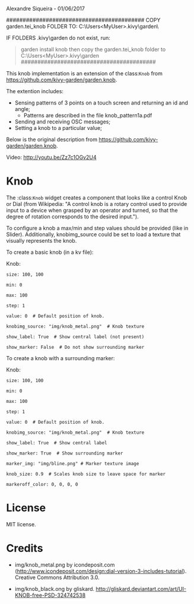 Alexandre Siqueira - 01/06/2017

##########################################
COPY garden.tei_knob FOLDER TO:
C:\Users\<MyUser>\.kivy\garden\

IF FOLDERS .kivy\garden do not exist, run:
> garden install knob
then copy the garden.tei_knob folder to
C:\Users\<MyUser>\.kivy\garden\
#########################################

This knob implementation is an extension of the class:`Knob` from https://github.com/kivy-garden/garden.knob.

The extention includes:
- Sensing patterns of 3 points on a touch screen and returning an id and angle;
	- Patterns are described in the file knob_pattern1a.pdf
- Sending and receiving OSC messages;
- Setting a knob to a particular value;

Below is the original description from https://github.com/kivy-garden/garden.knob.

Video: http://youtu.be/Zz7c1OGv2U4

Knob
====

The :class:`Knob` widget creates a component that looks like a
control Knob or Dial (from Wikipedia: "A control knob is a rotary
control used to provide input to a device when grasped by an
operator and turned, so that the degree of rotation corresponds to
the desired input."). 

To configure a knob a max/min and step values
should be provided (like in Slider). Additionally, knobimg_source
could be set to load a texture that visually represents the knob.

To create a basic knob (in a kv file):

    
Knob:
        
	size: 100, 100
        
	min: 0
        
	max: 100
        
	step: 1
        
	value: 0  # Default position of knob.
        
	knobimg_source: "img/knob_metal.png"  # Knob texture
        
	show_label: True  # Show central label (not present)
        
	show_marker: False  # Do not show surrounding marker



To create a knob with a surrounding marker:

    
Knob:
        
	size: 100, 100
        
	min: 0
        
	max: 100
        
	step: 1
        
	value: 0  # Default position of knob.
        
	knobimg_source: "img/knob_metal.png"  # Knob texture
        
	show_label: True  # Show central label
        
	show_marker: True  # Show surrounding marker
        
	marker_img: "img/bline.png" # Marker texture image
        
	knob_size: 0.9  # Scales knob size to leave space for marker
        
	markeroff_color: 0, 0, 0, 0



License
=======
MIT license.

Credits
=======

- img/knob_metal.png by icondeposit.com (http://www.icondeposit.com/design:dial-version-3-includes-tutorial). Creative Commons Attribution 3.0.

- img/knob_black.ong by gliskard. http://gliskard.deviantart.com/art/UI-KNOB-free-PSD-324742538
